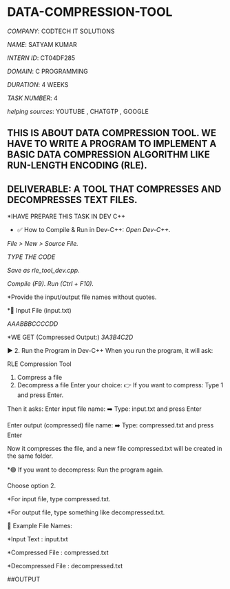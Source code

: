 # DATA-COMPRESSION-TOOL

*COMPANY*: CODTECH IT SOLUTIONS

*NAME*: SATYAM KUMAR

*INTERN ID*: CT04DF285

*DOMAIN*: C PROGRAMMING

*DURATION*: 4 WEEKS 

*TASK NUMBER*: 4

*helping sources*: YOUTUBE , CHATGTP , GOOGLE 

## THIS IS ABOUT DATA COMPRESSION TOOL. WE HAVE TO WRITE  A PROGRAM TO IMPLEMENT A BASIC DATA COMPRESSION ALGORITHM LIKE RUN-LENGTH ENCODING (RLE).

## DELIVERABLE: A TOOL THAT COMPRESSES AND DECOMPRESSES TEXT FILES.

*IHAVE PREPARE THIS TASK IN DEV C++
* ✅ How to Compile & Run in Dev-C++:
*Open Dev-C++.*

*File > New > Source File.*

*TYPE THE CODE* 

*Save as rle_tool_dev.cpp.*

*Compile (F9). Run (Ctrl + F10).*

*Provide the input/output file names without quotes.

*🔎 Input File (input.txt)

*AAABBBCCCCDD*

*WE GET (Compressed Output:)
*3A3B4C2D*


▶️ 2. Run the Program in Dev-C++
When you run the program, it will ask:

RLE Compression Tool
1. Compress a file
2. Decompress a file
Enter your choice:
👉 If you want to compress:
Type 1 and press Enter.

Then it asks:
Enter input file name:
➡️ Type: input.txt and press Enter

Enter output (compressed) file name:
➡️ Type: compressed.txt and press Enter

Now it compresses the file, and a new file compressed.txt will be created in the same folder.

*🟢 If you want to decompress:
Run the program again.

Choose option 2.

*For input file, type compressed.txt.

*For output file, type something like decompressed.txt.

📁 Example File Names:

*Input Text :	input.txt

*Compressed File :	compressed.txt

*Decompressed File :	decompressed.txt





##OUTPUT


